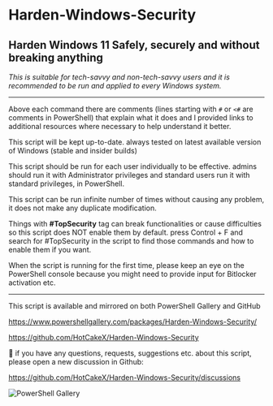 # Harden-Windows-Security

## Harden Windows 11 Safely, securely and without breaking anything 
  

*This is suitable for tech-savvy and non-tech-savvy users and it is recommended to be run and applied to every Windows system.*
  
___


Above each command there are comments (lines starting with `#` or `<#` are comments in PowerShell) that explain what it does and I provided links to additional resources where necessary to help understand it better. 
  
This script will be kept up-to-date. always tested on latest available version of Windows (stable and insider builds) 
  
This script should be run for each user individually to be effective. admins should run it with Administrator privileges and standard users run it with standard privileges, in PowerShell. 


  
This script can be run infinite number of times without causing any problem, it does not make any duplicate modification. 
  
Things with **#TopSecurity** tag can break functionalities or cause difficulties so this script does NOT enable them by default. press Control + F and search for #TopSecurity in the script to find those commands and how to enable them if you want. 
  
When the script is running for the first time, please keep an eye on the PowerShell console because you might need to provide input for Bitlocker activation etc. 

___

This script is available and mirrored on both PowerShell Gallery and GitHub 

https://www.powershellgallery.com/packages/Harden-Windows-Security/

https://github.com/HotCakeX/Harden-Windows-Security


🎯 if you have any questions, requests, suggestions etc. about this script, please open a new discussion in Github:

https://github.com/HotCakeX/Harden-Windows-Security/discussions



![PowerShell Gallery](https://img.shields.io/powershellgallery/v/Harden-Windows-Security?style=for-the-badge)


